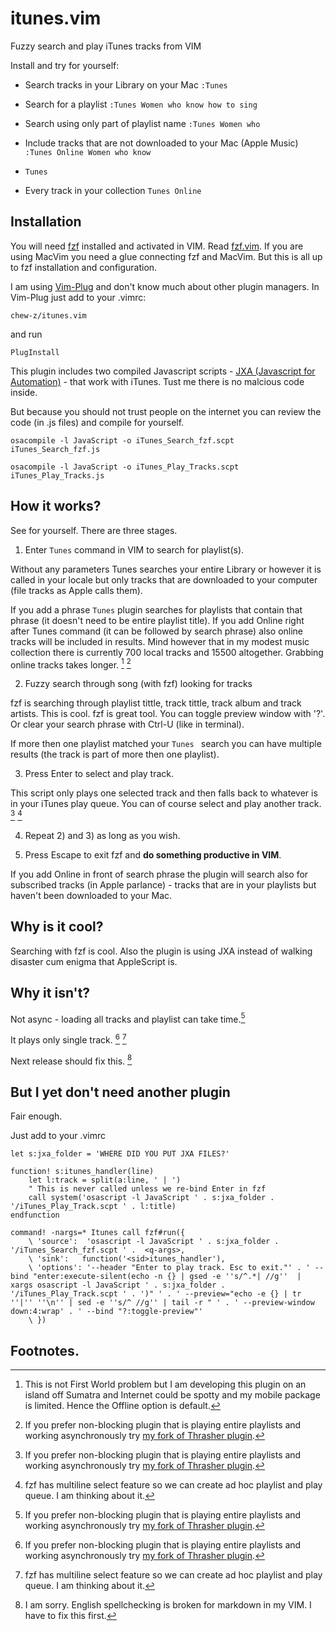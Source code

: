 # itunes.vim
Fuzzy search and play iTunes tracks from VIM

Install and try for yourself:


* Search tracks in your Library on your Mac ```:Tunes ```

* Search for a playlist ```:Tunes Women who know how to sing ```

* Search using only part of playlist name ```:Tunes Women who ```

* Include tracks that are not downloaded to your Mac (Apple Music) ```:Tunes Online Women who know ```

* ```Tunes ```

* Every track in your collection ```Tunes Online```


## Installation


You will need [fzf](https://github.com/junegunn/fzf) installed and activated in VIM. Read [fzf.vim](https://github.com/junegunn/fzf.vim). If you are using MacVim you need a glue connecting fzf and MacVim. But this is all up to fzf installation and configuration.

I am using [Vim-Plug](https://github.com/junegunn/vim-plug) and don't know much about other plugin managers. In Vim-Plug just add to your .vimrc:

``` chew-z/itunes.vim ``` 

and run


```PlugInstall```

This plugin includes two compiled Javascript scripts - [JXA (Javascript for Automation)](https://gist.github.com/JMichaelTX/d29adaa18088572ce6d4) - that work with iTunes. Tust me there is no malcious code inside.

But because you should not trust people on the internet you can review the code (in .js files) and compile for yourself.

```
osacompile -l JavaScript -o iTunes_Search_fzf.scpt iTunes_Search_fzf.js

osacompile -l JavaScript -o iTunes_Play_Tracks.scpt iTunes_Play_Tracks.js
```

## How it works?

See for yourself. There are three stages. 

1) Enter ```Tunes``` command in VIM to search for playlist(s). 

Without any parameters Tunes searches your entire Library or however it is called in your locale but only tracks that are downloaded to your computer (file tracks as Apple calls them).

If you add a phrase ```Tunes``` plugin searches for playlists that contain that phrase (it doesn't need to be entire playlist title). 
If you add Online right after Tunes command (it can be followed by search phrase) also online tracks will be included in results. Mind however that in my modest music collection there is currently 700 local tracks and 15500 altogether. Grabbing online tracks takes longer. [^1] [^2]

2) Fuzzy search through song (with fzf) looking for tracks

fzf is searching through playlist tittle, track tittle, track album and track artists. This is cool. fzf is great tool.
You can toggle preview window with '?'. Or clear your search phrase with Ctrl-U (like in terminal).

If more then one playlist matched your ```Tunes ``` search you can have multiple results (the track is part of more then one playlist).

3) Press Enter to select and play track.

This script only plays one selected track and then falls back to whatever is in your iTunes play queue. You can of course select and play another track. [^2] [^4]

4) Repeat 2) and 3) as long as you wish.

5) Press Escape to exit fzf and **do something productive in VIM**.

If you add Online in front of search phrase the plugin will search also for subscribed tracks (in Apple parlance) - tracks that are in your playlists but haven't been downloaded to your Mac. 

## Why is it cool?

Searching with fzf is cool. Also the plugin is using JXA instead of walking disaster cum enigma that AppleScript is.

## Why it isn't?

Not async - loading all tracks and playlist can take time.[^2]

It plays only single track. [^2] [^4]

Next release should fix this. [^3]

## But I yet don't need another plugin

Fair enough.

Just add to your .vimrc

```
let s:jxa_folder = 'WHERE DID YOU PUT JXA FILES?'

function! s:itunes_handler(line)
    let l:track = split(a:line, ' | ')
    " This is never called unless we re-bind Enter in fzf
    call system('osascript -l JavaScript ' . s:jxa_folder . '/iTunes_Play_Track.scpt ' . l:title)
endfunction

command! -nargs=* Itunes call fzf#run({
    \ 'source':  'osascript -l JavaScript ' . s:jxa_folder . '/iTunes_Search_fzf.scpt ' .  <q-args>,
    \ 'sink':   function('<sid>itunes_handler'),
    \ 'options': '--header "Enter to play track. Esc to exit."' . ' --bind "enter:execute-silent(echo -n {} | gsed -e ''s/^.*| //g''  | xargs osascript -l JavaScript ' . s:jxa_folder . '/iTunes_Play_Track.scpt ' . ')" ' . ' --preview="echo -e {} | tr ''|'' ''\n'' | sed -e ''s/^ //g'' | tail -r " ' . ' --preview-window down:4:wrap' . ' --bind "?:toggle-preview"'
    \ })
```

## Footnotes.

[^1]: This is not First World problem but I am developing this plugin on an island off Sumatra and Internet could be spotty and my mobile package is limited. Hence the Offline option is default.

[^2]: If you prefer non-blocking plugin that is playing entire playlists and working asynchronously try [my fork of Thrasher plugin](https://github.com/chew-z/thrasher).

[^3]: I am sorry. English spellchecking is broken for markdown in my VIM. I have to fix this first.

[^4]: fzf has multiline select feature so we can create ad hoc playlist and play queue. I am thinking about it.


